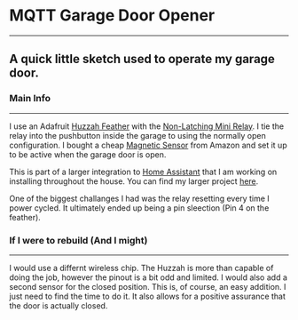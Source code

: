 # MQTT Garage Door Opener
---

## A quick little sketch used to operate my garage door.

### Main Info
---
I use an Adafruit [Huzzah Feather][HuzzahFeather] with the [Non-Latching Mini Relay][RelayWing]. I tie the relay into the pushbutton inside the garage to using the normally open configuration.
I bought a cheap [Magnetic Sensor][MagSensor] from Amazon and set it up to be active when the garage door is open.

This is part of a larger integration to [Home Assistant][HA] that I am working on installing throughout the house. You can find my larger project [here][MYHA].

One of the biggest challanges I had was the relay resetting every time I power cycled. It ultimately ended up being a pin sleection (Pin 4 on the feather). 

### If I were to rebuild (And I might)
---
I would use a differnt wireless chip. The Huzzah is more than capable of doing the job, however the pinout is a bit odd and limited.
I would also add a second sensor for the closed position. This is, of course, an easy addition. I just need to find the time to do it. It also allows for a positive assurance that the door is actually closed.


[HuzzahFeather]: http://bxhd.me/2r3hZvF
[RelayWing]: http://bxhd.me/2rCgH7N
[HA]: http://home-assistant.io
[MYHA]: #
[MagSensor]: http://bxhd.me/2r3jj1u
